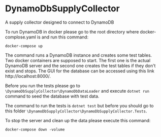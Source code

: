 # DynamoDbSupplyCollector
A supply collector designed to connect to DynamoDB

To run DynamoDB in docker please go to the root directory where docker-complose.yaml is and run this command:

`docker-compose up`

The command runs a DynamoDB instance and creates some test tables.
Two docker containers are supposed to start. The first one is the actual DynamoDB server 
and the second one creates the test tables if they don't exist and stops.
The GUI for the database can be accessed using this link http://localhost:8000/.

Before you run the tests please go to `\DynamoDbSupplyCollector\DynamoDbDataLoader` and execute 
`dotnet run` command to seed the database with test data.

The command to run the tests is `dotnet test` but before you should go to this folder `\DynamoDbSupplyCollector\DynamoDbSupplyCollector.Tests`. 

To stop the server and clean up the data please execute this command:

`docker-compose down -volume`